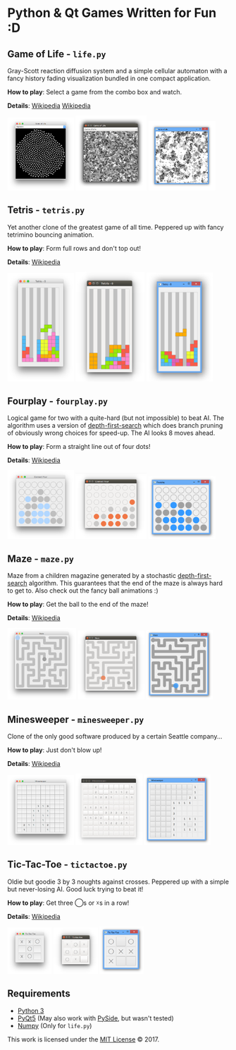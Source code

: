 # Python & Qt Games Written for Fun :D


## Game of Life - `life.py`
Gray-Scott reaction diffusion system and a simple cellular automaton with a fancy history fading visualization bundled
in one compact application.

__How to play__: Select a game from the combo box and watch.

__Details__: [Wikipedia](https://en.wikipedia.org/wiki/Conway%27s_Game_of_Life) [Wikipedia](https://en.wikipedia.org/wiki/Reaction%E2%80%93diffusion_system)

<img src="screenshots/life-mac.png" alt="Game of Life MacOS" width="30%"> <img src="screenshots/life-lnx.png" alt="Game of Life Ubuntu" width="32%"> <img src="screenshots/life-win.png" alt="Game of Life Windows" width="30%">



## Tetris - `tetris.py`
Yet another clone of the greatest game of all time. Peppered up with fancy tetrimino bouncing animation.

__How to play__: Form full rows and don't top out!

__Details__: [Wikipedia](https://en.wikipedia.org/wiki/Tetris)

<img src="screenshots/tetris-mac.png" alt="Tetris MacOS" width="30%"> <img src="screenshots/tetris-lnx.png" alt="Tetris Ubuntu" width="31%"> <img src="screenshots/tetris-win.png" alt="Tetris Windows" width="30%">



## Fourplay - `fourplay.py`
Logical game for two with a quite-hard (but not impossible) to beat AI. The algorithm uses a version of
[depth-first-search](https://en.wikipedia.org/wiki/Depth-first_search) which does branch pruning of obviously wrong choices for speed-up. The AI looks 8 moves ahead.

__How to play__: Form a straight line out of four dots!

__Details__: [Wikipedia](https://en.wikipedia.org/wiki/Connect_Four)

<img src="screenshots/fourplay-mac.png" alt="Connect Four MacOS" width="30%"> <img src="screenshots/fourplay-lnx.png" alt="Connect Four Ubuntu" width="32%"> <img src="screenshots/fourplay-win.png" alt="Connect Four Windows" width="30%">



## Maze - `maze.py`
Maze from a children magazine generated by a stochastic [depth-first-search](https://en.wikipedia.org/wiki/Depth-first_search)
algorithm. This guarantees that the end of the maze is always hard to get to. Also check out the fancy ball animations :)

__How to play__: Get the ball to the end of the maze!

__Details__: [Wikipedia](https://en.wikipedia.org/wiki/Maze)

<img src="screenshots/maze-mac.png" alt="Maze MacOS" width="31%"> <img src="screenshots/maze-lnx.png" alt="Maze Ubuntu" width="30%"> <img src="screenshots/maze-win.png" alt="Maze Windows" width="30%">



## Minesweeper - `minesweeper.py`
Clone of the only good software produced by a certain Seattle company...

__How to play__: Just don't blow up!

__Details__: [Wikipedia](https://en.wikipedia.org/wiki/Microsoft_Minesweeper)

<img src="screenshots/minesweeper-mac.png" alt="Minesweeper MacOS" width="30%"> <img src="screenshots/minesweeper-lnx.png" alt="Minesweeper Ubuntu" width="30%"> <img src="screenshots/minesweeper-win.png" alt="Minesweeper Windows" width="30%">



## Tic-Tac-Toe - `tictactoe.py`
Oldie but goodie 3 by 3 noughts against crosses. Peppered up with a simple but never-losing AI. Good luck trying to
beat it!

__How to play__: Get three ◯s or ☓s in a row!

__Details__: [Wikipedia](https://en.wikipedia.org/wiki/Tic-tac-toe)

<img src="screenshots/tictactoe-mac.png" alt="Tic-Tac-Toe MacOS" width="20%"> <img src="screenshots/tictactoe-lnx.png" alt="Tic-Tac-Toe Ubuntu" width="20%"> <img src="screenshots/tictactoe-win.png" alt="Tic-Tac-Toe Windows" width="20%">



## Requirements
- [Python 3](https://www.python.org/downloads/)
- [PyQt5](https://riverbankcomputing.com/software/pyqt/download5) (May also work with [PySide](http://www.pyside.org/), but wasn't tested)
- [Numpy](http://www.numpy.org) (Only for `life.py`)


This work is licensed under the [MIT License](https://opensource.org/licenses/MIT) © 2017.
